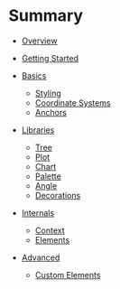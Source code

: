 # Summary

- [Overview](overview.md)

- [Getting Started]()

- [Basics]()
  - [Styling]()
  - [Coordinate Systems]()
  - [Anchors]()

- [Libraries]()
  - [Tree]()
  - [Plot]()
  - [Chart]()
  - [Palette]()
  - [Angle]()
  - [Decorations]()


- [Internals]()
  - [Context]()
  - [Elements]()

- [Advanced]()
  - [Custom Elements]()
